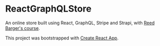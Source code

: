 # ReactGraphQLStore

An online store built using React, GraphQL, Stripe and Strapi, with [Reed Barger's course](https://www.udemy.com/build-an-online-store-with-react-and-graphql-in-90-minutes).

This project was bootstrapped with [Create React App](https://github.com/facebook/create-react-app).

